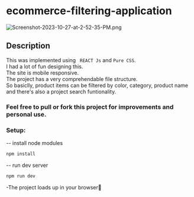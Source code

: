 # ecommerce-filtering-application

![Screenshot-2023-10-27-at-2-52-35-PM.png](https://i.postimg.cc/RV7CtTNG/Screenshot-2023-10-27-at-2-52-35-PM.png)

## Description

This was implemented using ` REACT Js` and `Pure CSS`.<br>I had a lot of fun designing this.<br>The site is mobile responsive.<br>The project has a very comprehendable file structure.<br> So basiclly, product items can be filtered by color, category, product name and there's also a project search funtionality.

### Feel free to pull or fork this project for improvements and personal use.

### Setup:

-- install node modules

```sh
npm install
```

-- run dev server

```sh
npm run dev
```

-The project loads up in your browser🌟
